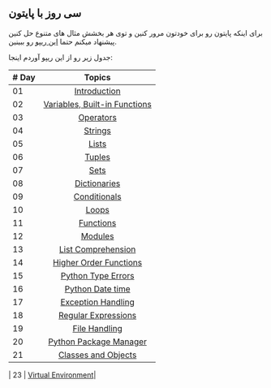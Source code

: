 ## سی روز با پایتون

برای اینکه پایتون رو برای خودتون مرور کنین و توی هر بخشش مثال های متنوع حل کنین پیشنهاد میکنم حتما  [این ریپو](https://github.com/Asabeneh/30-Days-Of-Python) رو ببینین.

جدول زیر رو از این ریپو آوردم اینجا:

|# Day | Topics                                                    |
|------|:---------------------------------------------------------:|
| 01  |  [Introduction](https://github.com/Asabeneh/30-Days-Of-Python/blob/master/readme.md)|
| 02  |  [Variables, Built-in Functions](https://github.com/Asabeneh/30-Days-Of-Python/blob/master/02_Day_Variables_builtin_functions/02_variables_builtin_functions.md)|
| 03  |  [Operators](https://github.com/Asabeneh/30-Days-Of-Python/blob/master/03_Day_Operators/03_operators.md)|
| 04  |  [Strings](https://github.com/Asabeneh/30-Days-Of-Python/blob/master/04_Day_Strings/04_strings.md)|
| 05  |  [Lists](https://github.com/Asabeneh/30-Days-Of-Python/blob/master/05_Day_Lists/05_lists.md)|
| 06  |  [Tuples](https://github.com/Asabeneh/30-Days-Of-Python/blob/master/06_Day_Tuples/06_tuples.md)|
| 07  |  [Sets](https://github.com/Asabeneh/30-Days-Of-Python/blob/master/07_Day_Sets/07_sets.md)|
| 08  |  [Dictionaries](https://github.com/Asabeneh/30-Days-Of-Python/blob/master/08_Day_Dictionaries/08_dictionaries.md)|
| 09  |  [Conditionals](https://github.com/Asabeneh/30-Days-Of-Python/blob/master/09_Day_Conditionals/09_conditionals.md)|
| 10  |  [Loops](https://github.com/Asabeneh/30-Days-Of-Python/blob/master/10_Day_Loops/10_loops.md)|
| 11  |  [Functions](https://github.com/Asabeneh/30-Days-Of-Python/blob/master/11_Day_Functions/11_functions.md)|
| 12  |  [Modules](https://github.com/Asabeneh/30-Days-Of-Python/blob/master/12_Day_Modules/12_modules.md)|
| 13  |  [List Comprehension](https://github.com/Asabeneh/30-Days-Of-Python/blob/master/13_Day_List_comprehension/13_list_comprehension.md)|
| 14  |  [Higher Order Functions](https://github.com/Asabeneh/30-Days-Of-Python/blob/master/14_Day_Higher_order_functions/14_higher_order_functions.md)|     
| 15  |  [Python Type Errors](https://github.com/Asabeneh/30-Days-Of-Python/blob/master/15_Day_Python_type_errors/15_python_type_errors.md)| 
| 16 |  [Python Date time](https://github.com/Asabeneh/30-Days-Of-Python/blob/master/16_Day_Python_date_time/16_python_datetime.md) |     
| 17 |  [Exception Handling](https://github.com/Asabeneh/30-Days-Of-Python/blob/master/17_Day_Exception_handling/17_exception_handling.md)|    
| 18 |  [Regular Expressions](https://github.com/Asabeneh/30-Days-Of-Python/blob/master/18_Day_Regular_expressions/18_regular_expressions.md)|    
| 19 |  [File Handling](https://github.com/Asabeneh/30-Days-Of-Python/blob/master/19_Day_File_handling/19_file_handling.md)|
| 20 |  [Python Package Manager](https://github.com/Asabeneh/30-Days-Of-Python/blob/master/20_Day_Python_package_manager/20_python_package_manager.md)|
| 21 |  [Classes and Objects](https://github.com/Asabeneh/30-Days-Of-Python/blob/master/21_Day_Classes_and_objects/21_classes_and_objects.md)|
 
| 23 |  [Virtual Environment](https://github.com/Asabeneh/30-Days-Of-Python/blob/master/23_Day_Virtual_environment/23_virtual_environment.md)|
 